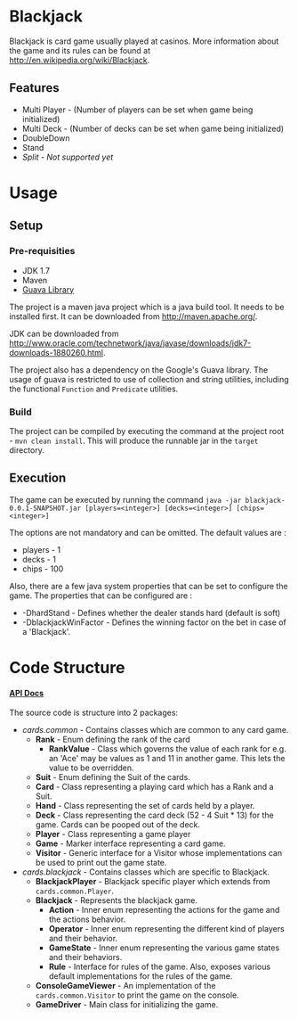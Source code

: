 # Blackjack
Blackjack is card game usually played at casinos. More information about the game and its rules can be found at http://en.wikipedia.org/wiki/Blackjack.

## Features
* Multi Player - (Number of players can be set when game being initialized)
* Multi Deck - (Number of decks can be set when game being initialized)
* DoubleDown
* Stand
* *Split - Not supported yet*

# Usage
## Setup
### Pre-requisities
* JDK 1.7
* Maven
* [Guava Library](https://code.google.com/p/guava-libraries/)

The project is a maven java project which is a java build tool. It needs to be installed first. It can be downloaded from http://maven.apache.org/. 

JDK can be downloaded from http://www.oracle.com/technetwork/java/javase/downloads/jdk7-downloads-1880260.html.

The project also has a dependency on the Google's Guava library. The usage of guava is restricted to use of collection and string utilities, including the functional `Function` and `Predicate` utilities.

### Build

The project can be compiled by executing the command at the project root - `mvn clean install`. This will produce the runnable jar in the `target` directory.

## Execution
The game can be executed by running the command
`java -jar blackjack-0.0.1-SNAPSHOT.jar [players=<integer>] [decks=<integer>] [chips=<integer>]`

The options are not mandatory and can be omitted. The default values are :
* players - 1
* decks - 1
* chips - 100

Also, there are a few java system properties that can be set to configure the game.
The properties that can be configured are :
* -DhardStand - Defines whether the dealer stands hard (default is soft)
* -DblackjackWinFactor - Defines the winning factor on the bet in case of a 'Blackjack'.

# Code Structure
#### [API Docs](http://amit-jain.github.io/blackjack/)

The source code is structure into 2 packages:
* *cards.common* - Contains classes which are common to any card game.
  * **Rank** - Enum defining the rank of the card
    * **RankValue** - Class which governs the value of each rank for e.g. an 'Ace' may be values as 1 and 11 in another game.
                  This lets the value to be overridden.
  * **Suit** - Enum defining the Suit of the cards.
  * **Card** - Class representing a playing card which has a Rank and a Suit.
  * **Hand** - Class representing the set of cards held by a player.
  * **Deck** - Class representing the card deck (52 - 4 Suit * 13) for the game. Cards can be pooped out of the deck.
  * **Player** - Class representing a game player
  * **Game** - Marker interface representing a card game.
  * **Visitor** - Generic interface for a Visitor whose implementations can be used to print out the game state.
* *cards.blackjack* - Contains classes which are specific to Blackjack.
  * **BlackjackPlayer** - Blackjack specific player which extends from `cards.common.Player`.
  * **Blackjack** - Represents the blackjack game.
    * **Action** - Inner enum representing the actions for the game and the actions behavior.
    * **Operator** - Inner enum representing the different kind of players and their behavior.
    * **GameState** - Inner enum representing the various game states and their behaviors.
    * **Rule** - Interface for rules of the game. Also, exposes various default implementations for the rules of the game.
  * **ConsoleGameViewer** - An implementation of the `cards.common.Visitor` to print the game on the console.
  * **GameDriver** - Main class for initializing the game.

